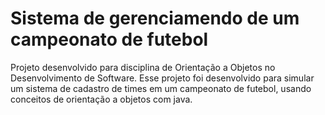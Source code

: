 # Sistema de gerenciamendo de um campeonato de futebol
 
 Projeto desenvolvido para disciplina de Orientação a Objetos no Desenvolvimento de Software. Esse projeto foi desenvolvido para simular um sistema  de cadastro de times em um campeonato de futebol, usando conceitos de orientação a objetos com java.
